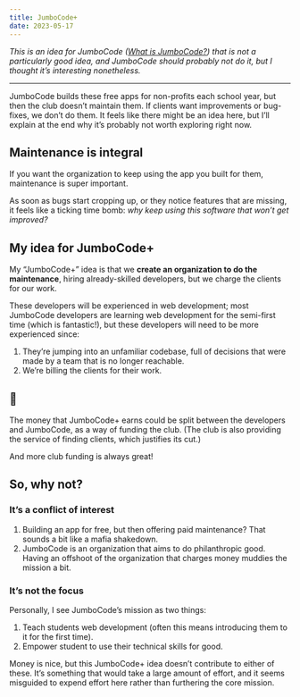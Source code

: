 ```yaml
---
title: JumboCode+
date: 2023-05-17
---
```


_This is an idea for JumboCode (_[_What is JumboCode?_](/jumbocode)_) that is not a particularly good idea, and JumboCode should probably not do it, but I thought it’s interesting nonetheless._

---

JumboCode builds these free apps for non-profits each school year, but then the club doesn’t maintain them. If clients want improvements or bug-fixes, we don’t do them. It feels like there might be an idea here, but I’ll explain at the end why it’s probably not worth exploring right now.

## Maintenance is integral

If you want the organization to keep using the app you built for them, maintenance is super important.

As soon as bugs start cropping up, or they notice features that are missing, it feels like a ticking time bomb: _why keep using this software that won’t get improved?_

## My idea for JumboCode+

My “JumboCode+” idea is that we **create an organization to do the maintenance**, hiring already-skilled developers, but we charge the clients for our work.

These developers will be experienced in web development; most JumboCode developers are learning web development for the semi-first time (which is fantastic!), but these developers will need to be more experienced since:

1. They’re jumping into an unfamiliar codebase, full of decisions that were made by a team that is no longer reachable.
1. We’re billing the clients for their work.

## 🤑

The money that JumboCode+ earns could be split between the developers and JumboCode, as a way of funding the club. (The club is also providing the service of finding clients, which justifies its cut.)

And more club funding is always great!

## So, why not?

### It’s a conflict of interest

1. Building an app for free, but then offering paid maintenance? That sounds a bit like a mafia shakedown.
1. JumboCode is an organization that aims to do philanthropic good. Having an offshoot of the organization that charges money muddies the mission a bit.

### It’s not the focus

Personally, I see JumboCode’s mission as two things:

1. Teach students web development (often this means introducing them to it for the first time).
1. Empower student to use their technical skills for good.

Money is nice, but this JumboCode+ idea doesn’t contribute to either of these. It’s something that would take a large amount of effort, and it seems misguided to expend effort here rather than furthering the core mission.
